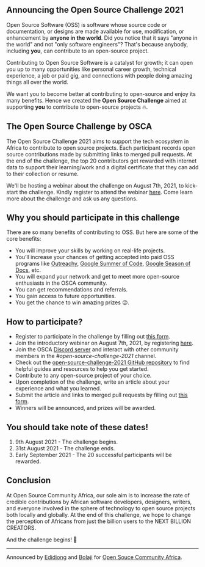 ## Announcing the Open Source Challenge 2021

Open Source Software (OSS) is software whose source code or documentation, or designs are made available for use, modification, or enhancement by **anyone in the world**. Did you notice that it says "anyone in the world" and not "only software engineers"? That's because anybody, including **you**, can contribute to an open-source project. 

Contributing to Open Source Software is a catalyst for growth; it can open you up to many opportunities like personal career growth, technical experience, a job or paid gig, and connections with people doing amazing things all over the world.

We want you to become better at contributing to open-source and enjoy its many benefits. Hence we created the **Open Source Challenge** aimed at supporting **you** to contribute to open-source projects 🔥.

## The Open Source Challenge by OSCA

The Open Source Challenge 2021 aims to support the tech ecosystem in Africa to contribute to open source projects. Each participant records open source contributions made by submitting links to merged pull requests. At the end of the challenge, the top 20 contributors get rewarded with internet data to support their learning/work and a digital certificate that they can add to their collection or resume.

We'll be hosting a webinar about the challenge on August 7th, 2021, to kick-start the challenge. Kindly register to attend the webinar [here](https://opencollective.com/osca/events/open-source-challenge-2021-webinar-9dc4b5b0). Come learn more about the challenge and ask us any questions. 

## Why you should participate in this challenge

There are so many benefits of contributing to OSS. But here are some of the core benefits:

- You will improve your skills by working on real-life projects. 
- You’ll increase your chances of getting accepted into paid OSS programs like [Outreachy](https://www.outreachy.org/), [Google Summer of Code](https://summerofcode.withgoogle.com/), [Google Season of Docs](https://developers.google.com/season-of-docs), etc.
- You will expand your network and get to meet more open-source enthusiasts in the OSCA community.
- You can get recommendations and referrals.
- You gain access to future opportunities.
- You get the chance to win amazing prizes 😉.

## How to participate?

- Register to participate in the challenge by filling out [this form](https://bit.ly/osca-oss-ch-2021).
- Join the introductory webinar on August 7th, 2021, by registering [here](https://opencollective.com/osca/events/open-source-challenge-2021-webinar-9dc4b5b0).
- Join the OSCA [Discord server](https://discord.gg/pRJgjH9SwR) and interact with other community members in the *#open-source-challenge-2021* channel.
- Check out the [open-source-challenge-2021 GitHub repository](https://github.com/oscafrica/open-source-challenge-2021) to find helpful guides and resources to help you get started.
- Contribute to any open-source project of your choice.
- Upon completion of the challenge, write an article about your experience and what you learned.
- Submit the article and links to merged pull requests by filling out [this form](https://bit.ly/osca-oss-ch-2021-sop).
- Winners will be announced, and prizes will be awarded.

## You should take note of these dates!

1. 9th August 2021 - The challenge begins.
2. 31st August 2021 - The challenge ends.
3. Early September 2021 - The 20 successful participants will be rewarded.

## Conclusion

At Open Source Community Africa, our sole aim is to increase the rate of credible contributions by African software developers, designers, writers, and everyone involved in the sphere of technology to open source projects both locally and globally. At the end of this challenge, we hope to change the perception of Africans from just the billion users to the NEXT BILLION CREATORS.

And the challenge begins! 🤩

---

Announced by [Edidiong](https://edidiongasikpo.com/) and [Bolaji](https://bolajiayodeji.com/) for [Open Souce Community Africa](https://oscafrica.org/).